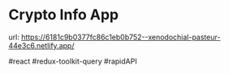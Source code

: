 # Crypto Info App

url: https://6181c9b0377fc86c1eb0b752--xenodochial-pasteur-44e3c6.netlify.app/

#react
#redux-toolkit-query
#rapidAPI
